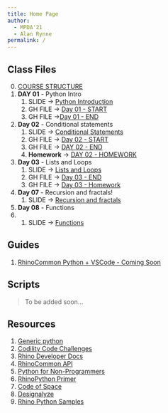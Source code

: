 ```yaml
---
title: Home Page
author:
  - MPDA'21
  - Alan Rynne
permalink: /
---
```


## Class Files

0. [COURSE STRUCTURE](slides/courseStructure/)
1. **DAY 01** - Python Intro
   1. SLIDE -> [Python Introduction](slides/pythonIntro/)
   2. GH FILE -> [Day 01 - START](files/Day01-START.ghx)
   3. GH FILE ->[Day 01 - END](files/Day01-END.ghx)
2. **Day 02** - Conditional statements
   1. SLIDE -> [Conditional Statements](slides/conditionals/)
   2. GH FILE -> [Day 02 - START](files/Day02-START.ghx)
   3. GH FILE -> [DAY 02 - END](files/Day02-END.ghx)
   4. **Homework** -> [DAY 02 - HOMEWORK](files/DAY02-Homework.ghx)
3. **Day 03** - Lists and Loops
   1. SLIDE -> [Lists and Loops](slides/loops/)
   2. GH FILE -> [Day 03 - END](files/Day03-END.gh)
   3. GH FILE -> [Day 03 - Homework](files/Day03-Homework.gh)
4. **Day 07** - Recursion and fractals!
   1. SLIDE -> [Recursion and fractals](slides/recursion-fractals/)
5. **Day 08** - Functions
6. 1. SLIDE -> [Functions](slides/functions/)

## Guides

1. [RhinoCommon Python + VSCode - Coming Soon]()

## Scripts

> To be added soon...

## Resources

1. [Generic python](https://www.w3schools.com/python/default.asp)
2. [Codility Code Challenges](https://app.codility.com/programmers/lessons/1-iterations/)
3. [Rhino Developer Docs](https://developer.rhino3d.com/guides/)
4. [RhinoCommon API](https://developer.rhino3d.com/api/RhinoCommon/html/R_Project_RhinoCommon.htm)
5. [Python for Non-Programmers](https://wiki.python.org/moin/BeginnersGuide/NonProgrammers)
6. [RhinoPython Primer](https://www.rhino3d.com/download/ironpython/5.0/rhinopython101)
7. [Code of Space](https://codeofspace.com/tutorials/)
8. [Designalyze](http://designalyze.com/course/intro-scripting-python-rhino)
9. [Rhino Python Samples](https://developer.rhino3d.com/samples/#rhinopython)
